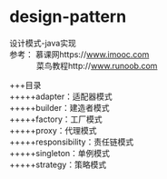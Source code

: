 # design-pattern
设计模式-java实现  
参考：  慕课网https://www.imooc.com  
&nbsp;&nbsp;&nbsp;&nbsp;&nbsp;&nbsp;&nbsp;&nbsp;&nbsp;&nbsp;
&nbsp;菜鸟教程http://www.runoob.com

+++目录  
+++++adapter：适配器模式  
+++++builder：建造者模式  
+++++factory：工厂模式  
+++++proxy：代理模式  
+++++responsibility：责任链模式  
+++++singleton：单例模式  
+++++strategy：策略模式  
